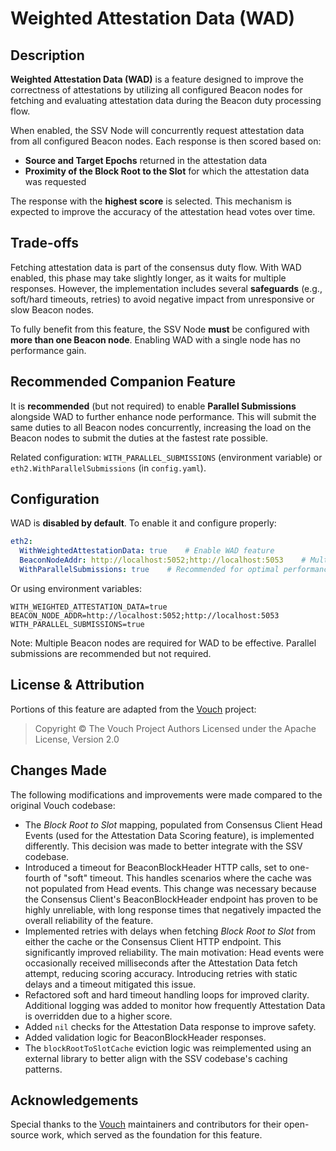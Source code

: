 # Weighted Attestation Data (WAD)

## Description

**Weighted Attestation Data (WAD)** is a feature designed to improve the correctness of attestations by utilizing all configured Beacon nodes for fetching and evaluating attestation data during the Beacon duty processing flow.

When enabled, the SSV Node will concurrently request attestation data from all configured Beacon nodes. Each response is then scored based on:

- **Source and Target Epochs** returned in the attestation data
- **Proximity of the Block Root to the Slot** for which the attestation data was requested

The response with the **highest score** is selected. This mechanism is expected to improve the accuracy of the attestation head votes over time.

## Trade-offs

Fetching attestation data is part of the consensus duty flow. With WAD enabled, this phase may take slightly longer, as it waits for multiple responses. However, the implementation includes several **safeguards** (e.g., soft/hard timeouts, retries) to avoid negative impact from unresponsive or slow Beacon nodes.

To fully benefit from this feature, the SSV Node **must** be configured with **more than one Beacon node**. Enabling WAD with a single node has no performance gain.

## Recommended Companion Feature

It is **recommended** (but not required) to enable **Parallel Submissions** alongside WAD to further enhance node performance. This will submit the same duties to all Beacon nodes concurrently, increasing the load on the Beacon nodes to submit the duties at the fastest rate possible.

Related configuration: `WITH_PARALLEL_SUBMISSIONS` (environment variable) or `eth2.WithParallelSubmissions` (in `config.yaml`).

## Configuration

WAD is **disabled by default**. To enable it and configure properly:

```yaml
eth2:
  WithWeightedAttestationData: true    # Enable WAD feature
  BeaconNodeAddr: http://localhost:5052;http://localhost:5053    # Multiple beacon nodes required
  WithParallelSubmissions: true    # Recommended for optimal performance
```

Or using environment variables:
```env
WITH_WEIGHTED_ATTESTATION_DATA=true
BEACON_NODE_ADDR=http://localhost:5052;http://localhost:5053
WITH_PARALLEL_SUBMISSIONS=true
```

Note: Multiple Beacon nodes are required for WAD to be effective. Parallel submissions are recommended but not required.


## License & Attribution

Portions of this feature are adapted from the [Vouch](https://github.com/attestantio/vouch) project:

> Copyright © The Vouch Project Authors
> Licensed under the Apache License, Version 2.0

## Changes Made

The following modifications and improvements were made compared to the original Vouch codebase:

- The *Block Root to Slot* mapping, populated from Consensus Client Head Events (used for the Attestation Data Scoring feature), is implemented differently. This decision was made to better integrate with the SSV codebase.
- Introduced a timeout for BeaconBlockHeader HTTP calls, set to one-fourth of "soft" timeout. This handles scenarios where the cache was not populated from Head events. This change was necessary because the Consensus Client's BeaconBlockHeader endpoint has proven to be highly unreliable, with long response times that negatively impacted the overall reliability of the feature.
- Implemented retries with delays when fetching *Block Root to Slot* from either the cache or the Consensus Client HTTP endpoint. This significantly improved reliability. The main motivation: Head events were occasionally received milliseconds after the Attestation Data fetch attempt, reducing scoring accuracy. Introducing retries with static delays and a timeout mitigated this issue.
- Refactored soft and hard timeout handling loops for improved clarity. Additional logging was added to monitor how frequently Attestation Data is overridden due to a higher score.
- Added `nil` checks for the Attestation Data response to improve safety.
- Added validation logic for BeaconBlockHeader responses.
- The `blockRootToSlotCache` eviction logic was reimplemented using an external library to better align with the SSV codebase's caching patterns.

## Acknowledgements

Special thanks to the [Vouch](https://github.com/attestantio/vouch) maintainers and contributors for their open-source work, which served as the foundation for this feature.